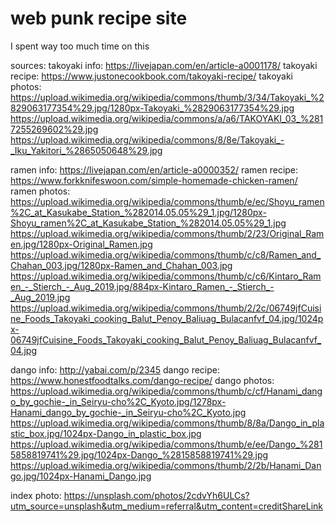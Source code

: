 # web punk recipe site

I spent way too much time on this

sources:
takoyaki info: https://livejapan.com/en/article-a0001178/
takoyaki recipe: https://www.justonecookbook.com/takoyaki-recipe/
takoyaki photos: https://upload.wikimedia.org/wikipedia/commons/thumb/3/34/Takoyaki_%2829063177354%29.jpg/1280px-Takoyaki_%2829063177354%29.jpg
https://upload.wikimedia.org/wikipedia/commons/a/a6/TAKOYAKI_03_%2817255269602%29.jpg
https://upload.wikimedia.org/wikipedia/commons/8/8e/Takoyaki_-_Iku_Yakitori_%2865050648%29.jpg

ramen info: https://livejapan.com/en/article-a0000352/
ramen recipe: https://www.forkknifeswoon.com/simple-homemade-chicken-ramen/
ramen photos: https://upload.wikimedia.org/wikipedia/commons/thumb/e/ec/Shoyu_ramen%2C_at_Kasukabe_Station_%282014.05.05%29_1.jpg/1280px-Shoyu_ramen%2C_at_Kasukabe_Station_%282014.05.05%29_1.jpg
https://upload.wikimedia.org/wikipedia/commons/thumb/2/23/Original_Ramen.jpg/1280px-Original_Ramen.jpg
https://upload.wikimedia.org/wikipedia/commons/thumb/c/c8/Ramen_and_Chahan_003.jpg/1280px-Ramen_and_Chahan_003.jpg
https://upload.wikimedia.org/wikipedia/commons/thumb/c/c6/Kintaro_Ramen_-_Stierch_-_Aug_2019.jpg/884px-Kintaro_Ramen_-_Stierch_-_Aug_2019.jpg
https://upload.wikimedia.org/wikipedia/commons/thumb/2/2c/06749jfCuisine_Foods_Takoyaki_cooking_Balut_Penoy_Baliuag_Bulacanfvf_04.jpg/1024px-06749jfCuisine_Foods_Takoyaki_cooking_Balut_Penoy_Baliuag_Bulacanfvf_04.jpg

dango info: http://yabai.com/p/2345
dango recipe: https://www.honestfoodtalks.com/dango-recipe/
dango photos: https://upload.wikimedia.org/wikipedia/commons/thumb/c/cf/Hanami_dango_by_gochie-_in_Seiryu-cho%2C_Kyoto.jpg/1278px-Hanami_dango_by_gochie-_in_Seiryu-cho%2C_Kyoto.jpg
https://upload.wikimedia.org/wikipedia/commons/thumb/8/8a/Dango_in_plastic_box.jpg/1024px-Dango_in_plastic_box.jpg
https://upload.wikimedia.org/wikipedia/commons/thumb/e/ee/Dango_%2815858819741%29.jpg/1024px-Dango_%2815858819741%29.jpg
https://upload.wikimedia.org/wikipedia/commons/thumb/2/2b/Hanami_Dango.jpg/1024px-Hanami_Dango.jpg


index photo: https://unsplash.com/photos/2cdvYh6ULCs?utm_source=unsplash&utm_medium=referral&utm_content=creditShareLink
